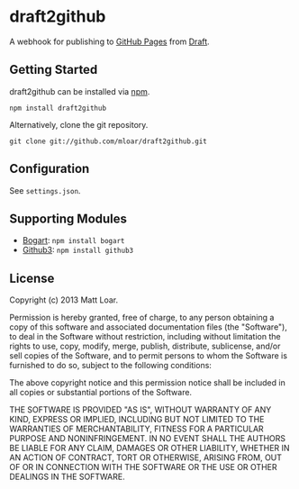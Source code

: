 # draft2github

A webhook for publishing to [GitHub Pages](http://pages.github.com/) from [Draft](https://draftin.com).

## Getting Started

draft2github can be installed via [npm](https://github.com/isaacs/npm).

    npm install draft2github

Alternatively, clone the git repository.

    git clone git://github.com/mloar/draft2github.git

## Configuration

See `settings.json`.

## Supporting Modules

* [Bogart](https://github.com/nrstott/bogart): `npm install bogart`
* [Github3](https://github.com/edwardhotchkiss/github3): `npm install github3`

## License

Copyright (c) 2013 Matt Loar.

Permission is hereby granted, free of charge, to any person obtaining a copy
of this software and associated documentation files (the "Software"), to
deal in the Software without restriction, including without limitation the
rights to use, copy, modify, merge, publish, distribute, sublicense, and/or
sell copies of the Software, and to permit persons to whom the Software is
furnished to do so, subject to the following conditions:

The above copyright notice and this permission notice shall be included in
all copies or substantial portions of the Software.

THE SOFTWARE IS PROVIDED "AS IS", WITHOUT WARRANTY OF ANY KIND, EXPRESS OR
IMPLIED, INCLUDING BUT NOT LIMITED TO THE WARRANTIES OF MERCHANTABILITY,
FITNESS FOR A PARTICULAR PURPOSE AND NONINFRINGEMENT. IN NO EVENT SHALL
THE AUTHORS BE LIABLE FOR ANY CLAIM, DAMAGES OR OTHER LIABILITY, WHETHER
IN AN ACTION OF CONTRACT, TORT OR OTHERWISE, ARISING FROM, OUT OF OR IN
CONNECTION WITH THE SOFTWARE OR THE USE OR OTHER DEALINGS IN THE SOFTWARE.
